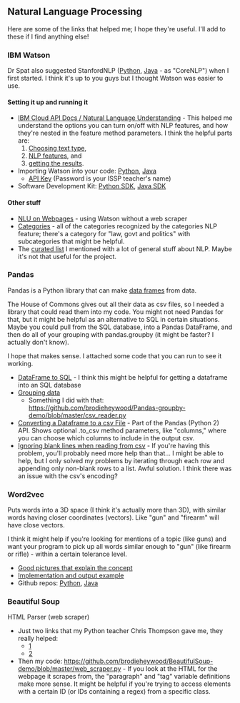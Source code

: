 ## Natural Language Processing
Here are some of the links that helped me; I hope they're useful. I'll add to these if I find anything else!

### IBM Watson
Dr Spat also suggested StanfordNLP ([Python](https://github.com/stanfordnlp/stanfordnlp), [Java](https://github.com/stanfordnlp/CoreNLP) - as "CoreNLP") when I first started. I think it's up to you guys but I thought Watson was easier to use.
#### Setting it up and running it
- [IBM Cloud API Docs / Natural Language Understanding](https://cloud.ibm.com/apidocs/natural-language-understanding?code=python) - This helped me understand the options you can turn on/off with NLP features, and how they're nested in the feature method parameters. I think the helpful parts are:
  1. [Choosing text type](https://cloud.ibm.com/apidocs/natural-language-understanding?code=python#analyze-text),
  2. [NLP features](https://cloud.ibm.com/apidocs/natural-language-understanding?code=python#text-analytics-features), and
  3. [getting the results](https://cloud.ibm.com/apidocs/natural-language-understanding?code=python#response-details).
- Importing Watson into your code: [Python](https://github.com/watson-developer-cloud/python-sdk/blob/master/examples/natural_language_understanding_v1.py), [Java](https://github.com/watson-developer-cloud/java-sdk/blob/master/examples/src/main/java/com/ibm/watson/natural_language_classifier/v1/NaturalLanguageClassifierExample.java)
  - [API Key](https://www.protectedtext.com/ioto) (Password is your ISSP teacher's name)
- Software Development Kit: [Python SDK](https://github.com/watson-developer-cloud/python-sdk/blob/master/ibm_watson/natural_language_understanding_v1.py), [Java SDK](https://github.com/watson-developer-cloud/java-sdk/tree/master/natural-language-understanding/src)
#### Other stuff
- [NLU on Webpages](https://cloud.ibm.com/docs/services/natural-language-understanding?topic=natural-language-understanding-analyzing-webpages) - using Watson without a web scraper
- [Categories](https://cloud.ibm.com/docs/services/natural-language-understanding?topic=natural-language-understanding-categories-hierarchy) - all of the categories recognized by the categories NLP feature; there's a category for "law, govt and politics" with subcategories that might be helpful.
- The [curated list](https://github.com/keon/awesome-nlp) I mentioned with a lot of general stuff about NLP. Maybe it's not that useful for the project.

### Pandas
Pandas is a Python library that can make [data frames](https://www.tutorialspoint.com/python_pandas/python_pandas_dataframe.htm) from data.

The House of Commons gives out all their data as csv files, so I needed a library that could read them into my code. You might not need Pandas for that, but it might be helpful as an alternative to SQL in certain situations. Maybe you could pull from the SQL database, into a Pandas DataFrame, and then do all of your grouping with pandas.groupby (it might be faster? I actually don't know).

I hope that makes sense. I attached some code that you can run to see it working.
- [DataFrame to SQL](https://github.com/connellblackett/pandas-mssql/blob/master/pandas_mssql/__init__.py) - I think this might be helpful for getting a dataframe into an SQL database
- [Grouping data](https://www.tutorialspoint.com/python_pandas/python_pandas_groupby.htm)
  - Something I did with that: https://github.com/brodieheywood/Pandas-groupby-demo/blob/master/csv_reader.py
- [Converting a Dataframe to a csv File](https://pandas.pydata.org/pandas-docs/stable/reference/api/pandas.DataFrame.to_csv.html) - Part of the Pandas (Python 2) API. Shows optional .to_csv method parameters, like "columns," where you can choose which columns to include in the output csv.
- [Ignoring blank lines when reading from csv](https://github.com/pandas-dev/pandas/pull/7470) - If you're having this problem, you'll probably need more help than that... I might be able to help, but I only solved my problems by iterating through each row and appending only non-blank rows to a list. Awful solution. I think there was an issue with the csv's encoding?

### Word2vec
Puts words into a 3D space (I think it's actually more than 3D), with similar words having closer coordinates (vectors). Like "gun" and "firearm" will have close vectors.

I think it might help if you're looking for mentions of a topic (like guns) and want your program to pick up all words similar enough to "gun" (like firearm or rifle) -  within a certain tolerance level.
- [Good pictures that explain the concept](https://www.tensorflow.org/tutorials/representation/word2vec#the_skip-gram_model)
- [Implementation and output example](https://nbviewer.jupyter.org/github/danielfrg/word2vec/blob/master/examples/word2vec.ipynb#Similarity)
- Github repos: [Python](https://github.com/danielfrg/word2vec), [Java](https://deeplearning4j.org/docs/latest/deeplearning4j-nlp-word2vec)

### Beautiful Soup
HTML Parser (web scraper)
- Just two links that my Python teacher Chris Thompson gave me, they really helped:
  - [1](https://matix.io/extract-text-from-webpage-using-beautifulsoup-and-python/)
  - [2](https://code.datasciencedojo.com/datasciencedojo/tutorials/blob/master/Web%20Scraping%20with%20Python%20and%20BeautifulSoup/Web%20Scraping%20with%20Python%20and%20Beautiful%20Soup.py)
- Then my code: https://github.com/brodieheywood/BeautifulSoup-demo/blob/master/web_scraper.py - If you look at the HTML for the webpage it scrapes from, the "paragraph" and "tag" variable definitions make more sense. It might be helpful if you're trying to access elements with a certain ID (or IDs containing a regex) from a specific class.
